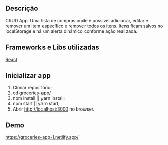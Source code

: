 ## Descrição

CRUD App. Uma lista de compras onde é possível adicionar, editar e remover um item específico e remover todos os itens. Itens ficam salvos no localStorage e há um alerta dinâmico conforme ação realizada.

## Frameworks e Libs utilizadas

[React](https://github.com/facebook/react/)

## Inicializar app

1) Clonar repositório;
2) cd groceries-app/
3) npm install || yarn install;
4) npm start || yarn start;
5) Abrir [http://localhost:3000](http://localhost:3000) no browser.

## Demo

https://groceries-app-1.netlify.app/

